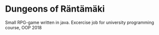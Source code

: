 # Dungeons of Räntämäki
Small RPG-game written in java. Excercise job for university programming course, OOP 2018
